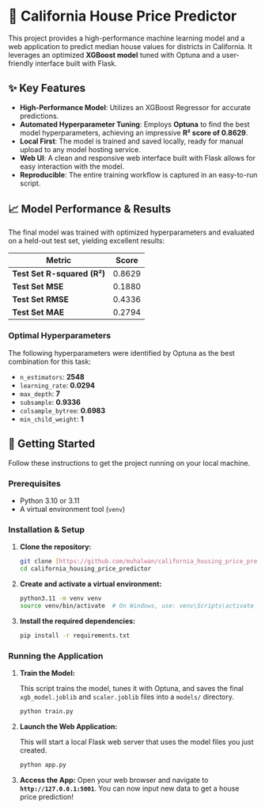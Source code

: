 # 🏡 California House Price Predictor

This project provides a high-performance machine learning model and a web application to predict median house values for districts in California. It leverages an optimized **XGBoost model** tuned with Optuna and a user-friendly interface built with Flask.

## ✨ Key Features

-   **High-Performance Model**: Utilizes an XGBoost Regressor for accurate predictions.
-   **Automated Hyperparameter Tuning**: Employs **Optuna** to find the best model hyperparameters, achieving an impressive **R² score of 0.8629**.
-   **Local First**: The model is trained and saved locally, ready for manual upload to any model hosting service.
-   **Web UI**: A clean and responsive web interface built with Flask allows for easy interaction with the model.
-   **Reproducible**: The entire training workflow is captured in an easy-to-run script.

## 📈 Model Performance & Results

The final model was trained with optimized hyperparameters and evaluated on a held-out test set, yielding excellent results:

| Metric                          | Score  |
| ------------------------------- | ------ |
| **Test Set R-squared (R²)** | 0.8629 |
| **Test Set MSE** | 0.1880 |
| **Test Set RMSE** | 0.4336 |
| **Test Set MAE** | 0.2794 |

### Optimal Hyperparameters

The following hyperparameters were identified by Optuna as the best combination for this task:

-   `n_estimators`: **2548**
-   `learning_rate`: **0.0294**
-   `max_depth`: **7**
-   `subsample`: **0.9336**
-   `colsample_bytree`: **0.6983**
-   `min_child_weight`: **1**

## 🚀 Getting Started

Follow these instructions to get the project running on your local machine.

### Prerequisites

-   Python 3.10 or 3.11
-   A virtual environment tool (`venv`)

### Installation & Setup

1.  **Clone the repository:**
    ```bash
    git clone [https://github.com/muhalwan/california_housing_price_predictor](https://github.com/muhalwan/california_housing_price_predictor)
    cd california_housing_price_predictor
    ```

2.  **Create and activate a virtual environment:**
    ```bash
    python3.11 -m venv venv
    source venv/bin/activate  # On Windows, use: venv\Scripts\activate
    ```

3.  **Install the required dependencies:**
    ```bash
    pip install -r requirements.txt
    ```

### Running the Application

1.  **Train the Model:**

    This script trains the model, tunes it with Optuna, and saves the final `xgb_model.joblib` and `scaler.joblib` files into a `models/` directory.
    ```bash
    python train.py
    ```

2.  **Launch the Web Application:**

    This will start a local Flask web server that uses the model files you just created.
    ```bash
    python app.py
    ```

3.  **Access the App:**
    Open your web browser and navigate to **`http://127.0.0.1:5001`**. You can now input new data to get a house price prediction!